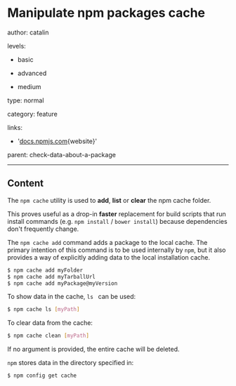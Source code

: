 # Manipulate npm packages cache
author: catalin

levels:

  - basic

  - advanced

  - medium

type: normal

category: feature

links:

  - '[docs.npmjs.com](https://docs.npmjs.com/cli/cache){website}'

parent: check-data-about-a-package

---
## Content

The `npm cache` utility is used to **add**, **list** or **clear** the npm cache folder.


This proves useful as a drop-in **faster** replacement for build scripts that run install commands (e.g. `npm install` / `bower install`) because dependencies don't frequently change.

The `npm cache add` command adds a package to the local cache. The primary intention of this command is to be used internally by `npm`, but it also provides a way of explicitly adding data to the local installation cache.
```bash
$ npm cache add myFolder
$ npm cache add myTarballUrl
$ npm cache add myPackage@myVersion
```

To show data in the cache, `ls ` can be used:
```bash
$ npm cache ls [myPath]
```

To clear data from the cache:
```bash
$ npm cache clean [myPath]
```

If no argument is provided, the entire cache will be deleted.

`npm` stores data in the directory specified in:
```bash
$ npm config get cache
```
